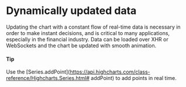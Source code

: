 # Dynamically updated data
Updating the chart with a constant flow of real-time data is necessary in order to make instant decisions,  and is critical to many applications, especially in the financial industry. Data can be loaded over XHR or WebSockets and the chart be updated with smooth animation.
#### Tip
Use the [Series.addPoint](https://api.highcharts.com/class-reference/Highcharts.Series.html# addPoint) to add points in real time.